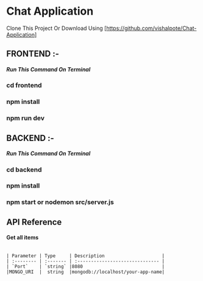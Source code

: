 
# Chat Application

Clone This Project Or Download Using 
[https://github.com/vishalpote/Chat-Application]


## FRONTEND :-
##### Run This Command On Terminal
### cd frontend
### npm install
### npm run dev
## BACKEND :-
##### Run This Command On Terminal
### cd backend
### npm install
### npm start or nodemon src/server.js



## API Reference

#### Get all items
```

| Parameter | Type     | Description                     |
| :-------- | :------- | :------------------------------ |
| `Port`    | `string` |8080                             | 
|MONGO_URI  |  string  |mongodb://localhost/your-app-name|






